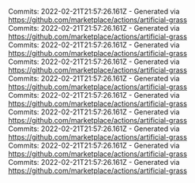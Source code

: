 Commits: 2022-02-21T21:57:26.161Z - Generated via https://github.com/marketplace/actions/artificial-grass
<br>
Commits: 2022-02-21T21:57:26.161Z - Generated via https://github.com/marketplace/actions/artificial-grass
<br>
Commits: 2022-02-21T21:57:26.161Z - Generated via https://github.com/marketplace/actions/artificial-grass
<br>
Commits: 2022-02-21T21:57:26.161Z - Generated via https://github.com/marketplace/actions/artificial-grass
<br>
Commits: 2022-02-21T21:57:26.161Z - Generated via https://github.com/marketplace/actions/artificial-grass
<br>
Commits: 2022-02-21T21:57:26.161Z - Generated via https://github.com/marketplace/actions/artificial-grass
<br>
Commits: 2022-02-21T21:57:26.161Z - Generated via https://github.com/marketplace/actions/artificial-grass
<br>
Commits: 2022-02-21T21:57:26.161Z - Generated via https://github.com/marketplace/actions/artificial-grass
<br>
Commits: 2022-02-21T21:57:26.161Z - Generated via https://github.com/marketplace/actions/artificial-grass
<br>
Commits: 2022-02-21T21:57:26.161Z - Generated via https://github.com/marketplace/actions/artificial-grass
<br>
